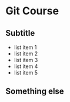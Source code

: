 # Git Course
## Subtitle
- list item 1
- list item 2
- list item 3
- list item 4
- list item 5

## Something else
